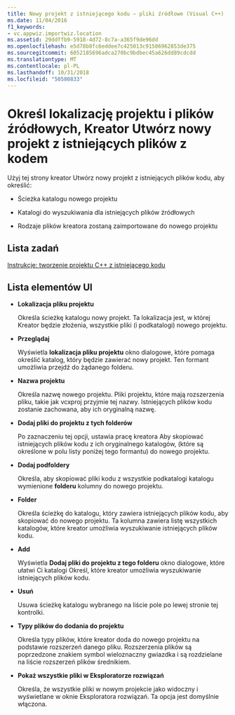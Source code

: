 ```yaml
---
title: Nowy projekt z istniejącego kodu — pliki źródłowe (Visual C++)
ms.date: 11/04/2016
f1_keywords:
- vc.appwiz.importwiz.location
ms.assetid: 29ddffb9-5918-4d72-8c7a-a365f9de96dd
ms.openlocfilehash: e5d78b8fc6eddee7c425013c91506962853de375
ms.sourcegitcommit: 6052185696adca270bc9bdbec45a626dd89cdcdd
ms.translationtype: MT
ms.contentlocale: pl-PL
ms.lasthandoff: 10/31/2018
ms.locfileid: "50580833"
---
```

# <a name="specify-project-location-and-source-files-create-new-project-from-existing-code-files-wizard"></a>Określ lokalizację projektu i plików źródłowych, Kreator Utwórz nowy projekt z istniejących plików z kodem

Użyj tej strony kreator Utwórz nowy projekt z istniejących plików kodu, aby określić:

- Ścieżka katalogu nowego projektu

- Katalogi do wyszukiwania dla istniejących plików źródłowych

- Rodzaje plików kreatora zostaną zaimportowane do nowego projektu

## <a name="task-list"></a>Lista zadań

[Instrukcje: tworzenie projektu C++ z istniejącego kodu](../ide/how-to-create-a-cpp-project-from-existing-code.md)

## <a name="uielement-list"></a>Lista elementów UI

- **Lokalizacja pliku projektu**

   Określa ścieżkę katalogu nowy projekt. Ta lokalizacja jest, w której Kreator będzie złożenia, wszystkie pliki (i podkatalogi) nowego projektu.

- **Przeglądaj**

   Wyświetla **lokalizacja pliku projektu** okno dialogowe, które pomaga określić katalog, który będzie zawierać nowy projekt. Ten formant umożliwia przejdź do żądanego folderu.

- **Nazwa projektu**

   Określa nazwę nowego projektu. Pliki projektu, które mają rozszerzenia pliku, takie jak vcxproj przyjmie tej nazwy. Istniejących plików kodu zostanie zachowana, aby ich oryginalną nazwę.

- **Dodaj pliki do projektu z tych folderów**

   Po zaznaczeniu tej opcji, ustawia pracę kreatora Aby skopiować istniejących plików kodu z ich oryginalnego katalogów, (które są określone w polu listy poniżej tego formantu) do nowego projektu.

- **Dodaj podfoldery**

   Określa, aby skopiować pliki kodu z wszystkie podkatalogi katalogu wymienione **folderu** kolumny do nowego projektu.

- **Folder**

   Określa ścieżkę do katalogu, który zawiera istniejących plików kodu, aby skopiować do nowego projektu. Ta kolumna zawiera listę wszystkich katalogów, które kreator umożliwia wyszukiwanie istniejących plików kodu.

- **Add**

   Wyświetla **Dodaj pliki do projektu z tego folderu** okno dialogowe, które ułatwi Ci katalogi Określ, które kreator umożliwia wyszukiwanie istniejących plików kodu.

- **Usuń**

   Usuwa ścieżkę katalogu wybranego na liście pole po lewej stronie tej kontrolki.

- **Typy plików do dodania do projektu**

   Określa typy plików, które kreator doda do nowego projektu na podstawie rozszerzeń danego pliku. Rozszerzenia plików są poprzedzone znakiem symbol wieloznaczny gwiazdka i są rozdzielane na liście rozszerzeń plików średnikiem.

- **Pokaż wszystkie pliki w Eksploratorze rozwiązań**

   Określa, że wszystkie pliki w nowym projekcie jako widoczny i wyświetlane w oknie Eksploratora rozwiązań. Ta opcja jest domyślnie włączona.